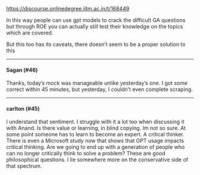 https://discourse.onlinedegree.iitm.ac.in/t/168449

In this way people can use gpt models to crack the difficult GA questions but through ROE you can actually still test their knowledge on the topics which are covered.</p>
<p>But this too has its caveats, there doesn’t seem to be a proper solution to this </p><hr>

<h4>Sagan (#46)</h4>
<p>Thanks, today’s mock was manageable unlike yesterday’s one. I got some correct within 45 minutes, but yesterday, I couldn’t even complete scraping.</p><hr>

<h4>carlton (#45)</h4>
<p>I understand that sentiment. I struggle with it a lot too when discussing it with Anand. Is there value or learning, in blind copying. Im not so sure. At some point someone has to learn to become an expert. A critical thinker. There is even a Microsoft study now that shows that GPT usage impacts critical thinking. Are we going to end up with a generation of people who can no longer critically think to solve a problem? These are good philosophical questions. I lie somewhere more on the conservative side of that spectrum.